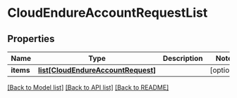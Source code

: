 # CloudEndureAccountRequestList

## Properties
Name | Type | Description | Notes
------------ | ------------- | ------------- | -------------
**items** | [**list[CloudEndureAccountRequest]**](CloudEndureAccountRequest.md) |  | [optional]

[[Back to Model list]](API_README.md#documentation-for-models) [[Back to API list]](API_README.md#documentation-for-api-endpoints) [[Back to README]](API_README.md)


